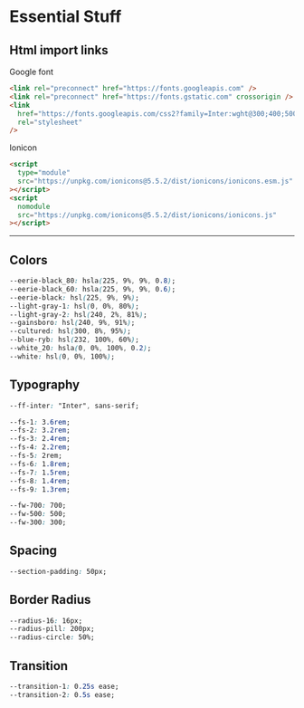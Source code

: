 # Essential Stuff

## Html import links

Google font

```html
<link rel="preconnect" href="https://fonts.googleapis.com" />
<link rel="preconnect" href="https://fonts.gstatic.com" crossorigin />
<link
  href="https://fonts.googleapis.com/css2?family=Inter:wght@300;400;500;700&display=swap"
  rel="stylesheet"
/>
```

Ionicon

```html
<script
  type="module"
  src="https://unpkg.com/ionicons@5.5.2/dist/ionicons/ionicons.esm.js"
></script>
<script
  nomodule
  src="https://unpkg.com/ionicons@5.5.2/dist/ionicons/ionicons.js"
></script>
```

---

## Colors

```css
--eerie-black_80: hsla(225, 9%, 9%, 0.8);
--eerie-black_60: hsla(225, 9%, 9%, 0.6);
--eerie-black: hsl(225, 9%, 9%);
--light-gray-1: hsl(0, 0%, 80%);
--light-gray-2: hsl(240, 2%, 81%);
--gainsboro: hsl(240, 9%, 91%);
--cultured: hsl(300, 8%, 95%);
--blue-ryb: hsl(232, 100%, 60%);
--white_20: hsla(0, 0%, 100%, 0.2);
--white: hsl(0, 0%, 100%);
```

## Typography

```css
--ff-inter: "Inter", sans-serif;

--fs-1: 3.6rem;
--fs-2: 3.2rem;
--fs-3: 2.4rem;
--fs-4: 2.2rem;
--fs-5: 2rem;
--fs-6: 1.8rem;
--fs-7: 1.5rem;
--fs-8: 1.4rem;
--fs-9: 1.3rem;

--fw-700: 700;
--fw-500: 500;
--fw-300: 300;
```

## Spacing

```css
--section-padding: 50px;
```

## Border Radius

```css
--radius-16: 16px;
--radius-pill: 200px;
--radius-circle: 50%;
```

## Transition

```css
--transition-1: 0.25s ease;
--transition-2: 0.5s ease;
```

